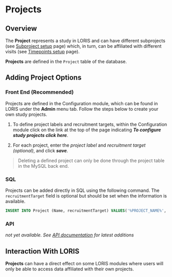 # Projects

## Overview
The **Project** represents a study in LORIS and can have different subprojects (see [Subproject setup](04_Subprojects.md) page) which, in turn, can be affiliated with different visits (see [Timepoints setup](05_Timepoints.md) page).

**Projects** are defined in the `Project` table of the database.
         
## Adding Project Options

### Front End (Recommended)
Projects are defined in the Configuration module, which can be found in LORIS under the **Admin** menu tab. Follow the steps below to create your own study projects.

1. To define project labels and recruitment targets, within the Configuration module click on the link at the top of the page indicating ***To configure study projects click here***.

2. For each project, enter the _project label_ and _recruitment target (optional)_, and click ***save***. 

> Deleting a defined project can only be done through the project table in the MySQL back end. 

### SQL
Projects can be added directly in SQL using the following command. The `recruitmentTarget` field is optional but should be set when the information is available.

```sql
INSERT INTO Project (Name, recruitmentTarget) VALUES('%PROJECT_NAME%', NULL);
```


### API
 _not yet available. See [API documentation](../../../API/) for latest additions_
 
## Interaction With LORIS
**Projects** can have a direct effect on some LORIS modules where users will only be able to access data affiliated with their own projects.
